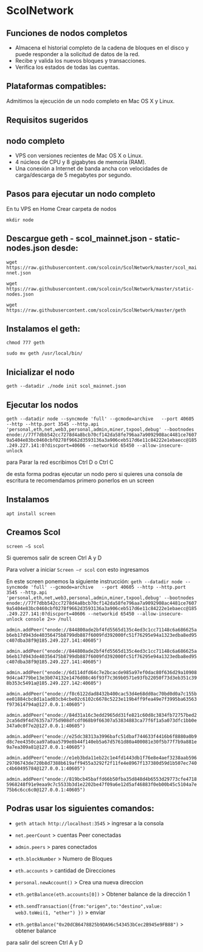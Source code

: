 # ScolNetwork

## Funciones de nodos completos
- Almacena el historial completo de la cadena de bloques en el disco y puede responder a la solicitud de datos de la red.
- Recibe y valida los nuevos bloques y transacciones.
- Verifica los estados de todas las cuentas.

## Plataformas compatibles:

Admitimos la ejecución de un nodo completo en Mac OS X y Linux.

## Requisitos sugeridos

## nodo completo
- VPS con versiones recientes de Mac OS X o Linux.
- 4 núcleos de CPU y 8 gigabytes de memoria (RAM).
- Una conexión a Internet de banda ancha con velocidades de carga/descarga de 5 megabytes por segundo.

## Pasos para ejecutar un nodo completo

En tu VPS en Home Crear carpeta de nodos

`mkdir node`

## Descargue geth - scol_mainnet.json - static-nodes.json desde:
`wget https://raw.githubusercontent.com/scolcoin/ScolNetwork/master/scol_mainnet.json`

`wget https://raw.githubusercontent.com/scolcoin/ScolNetwork/master/static-nodes.json`  

`wget https://raw.githubusercontent.com/scolcoin/ScolNetwork/master/geth` 


## Instalamos el geth:

`chmod 777 geth`

`sudo mv geth /usr/local/bin/`

## Inicializar el nodo

`geth --datadir ./node init scol_mainnet.json`


## Ejecutar los nodos
`geth --datadir node --syncmode 'full' --gcmode=archive   --port 40605 --http --http.port 3545 --http.api 'personal,eth,net,web3,personal,admin,miner,txpool,debug' --bootnodes enode://77f7dbb542cc7278d4a8bcb70cf142da58fe796aa7a9092908ac4481ce76079a5404e83bc0460cbf0278f9662d3593136a3a906ceb517d6e11c84222e1ebaecc@185.249.227.141:0?discport=40606 --networkid 65450 --allow-insecure-unlock`

para Parar la red escribimos Ctrl D o Ctrl C

de esta forma podras ejecutar un nodo pero si quieres una consola de escritura te recomendamos primero ponerlos en un screen

## Instalamos
`apt install screen`

## Creamos Scol
`screen –S scol`

Si queremos salir de screen Ctrl A y D 

Para volver a iniciar `Screen –r scol` con esto ingresamos

En este screen ponemos la siguiente instrucción:
`geth --datadir node --syncmode 'full' --gcmode=archive   --port 40605 --http --http.port 3545 --http.api 'personal,eth,net,web3,personal,admin,miner,txpool,debug' --bootnodes enode://77f7dbb542cc7278d4a8bcb70cf142da58fe796aa7a9092908ac4481ce76079a5404e83bc0460cbf0278f9662d3593136a3a906ceb517d6e11c84222e1ebaecc@185.249.227.141:0?discport=40606 --networkid 65450 --allow-insecure-unlock console 2>> /null`

`admin.addPeer("enode://844800ade2bf4fd5565d135c4ed3c1cc71148c6a686625ab6eb17d943de40356475b8799db887f6009fd392000fc51f76295e94a1323edba8ed95c407dba38f9@185.249.227.141:40605")`

`admin.addPeer("enode://844800ade2bf4fd5565d135c4ed3c1cc71148c6a686625ab6eb17d943de40356475b8799db887f6009fd392000fc51f76295e94a1323edba8ed95c407dba38f9@185.249.227.141:40605")`

`admin.addPeer("enode://6d114dfd64c7e2bcacde985a97ef0dac80f636d29a109089d4ca4779be13e3b074132e1476d08c46f93f7c369b0571e93fb22050f73d3eb351c398b353c5491a@185.249.227.142:40605")`

`admin.addPeer("enode://f8c6122dad8432b400cac53d4e68dd0ac70bd0d0a7c155bee01884cbc8d1a1ad03cb4cbe02c6102c6678c5223e119b4ff9fea49e7f3995ba63563f973614794a@127.0.0.1:40605")`

`admin.addPeer("enode://84d31a16c3edd2965dd31fe821c60d8c3834fb72757bed22ca56d9f4d76357a775d908dfcdf068b9f66307a53834883ca77f6f1a5a073dfc1bb0e347a0c0f7e2@127.0.0.1:40605")`

`admin.addPeer("enode://e25dc38313a3996bafc51dbaf744633f4416b6f8880a0b9d8c7ee4350caa97a0aa5799e8b44f140eb5a67d5761d80a400081e30f5b77f7b9a881e9a7ea309a81@127.0.0.1:40605")`

`admin.addPeer("enode://e1eb3bda11eb22c1e4fd1443db1f76e8e4aef3238aab59629706743de720b8d7388b619aff9455a3292f2f11fe4e8967f137380d59d1b507ec740c4b60495784@127.0.0.1:40605")`

`admin.addPeer("enode://819bcb45baffd66b50fba35d848d4b6553d29773cfe47185968248f91e9eaa9c7c5533b3d1e2202be47f09a6e12d5af46883f0eb00b45c5104a7e75b6c6cc6c0@127.0.0.1:40605")`

## Podras usar los siguientes comandos:

- `geth attach http://localhost:3545`  > ingresar a la consola

- `net.peerCount` > cuentas Peer conectadas

- `admin.peers` > pares conectados

- `eth.blockNumber` > Numero de Bloques

- `eth.accounts` > cantidad de Direcciones

- `personal.newAccount()` > Crea una nueva direccion

- `eth.getBalance(eth.accounts[0])` > Obtener balance de la dirección 1

- `eth.sendTransaction({from:"origen",to:"destino",value: web3.toWei(1, "ether") })` > enviar

- `eth.getBalance("0x20dCB6478825b9DA96c543453bCec2B945e9FB88")` > obtener balance

para salir del screen Ctrl A y D
